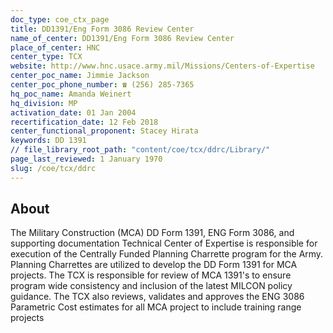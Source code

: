 ```yaml
---
doc_type: coe_ctx_page 
title: DD1391/Eng Form 3086 Review Center
name_of_center: DD1391/Eng Form 3086 Review Center
place_of_center: HNC
center_type: TCX
website: http://www.hnc.usace.army.mil/Missions/Centers-of-Expertise
center_poc_name: Jimmie Jackson
center_poc_phone_number: ☎ (256) 285-7365
hq_poc_name: Amanda Weinert
hq_division: MP
activation_date: 01 Jan 2004
recertification_date: 12 Feb 2018
center_functional_proponent: Stacey Hirata
keywords: DD 1391
// file_library_root_path: "content/coe/tcx/ddrc/Library/" 
page_last_reviewed: 1 January 1970 
slug: /coe/tcx/ddrc
---
```


## About 

The Military Construction (MCA) DD Form 1391, ENG Form 3086, and supporting documentation Technical Center of Expertise is responsible for execution of the Centrally Funded Planning Charrette program for the Army.  Planning Charrettes are utilized to develop the DD Form 1391 for MCA projects.  The TCX is responsible for review of MCA 1391's to ensure program wide consistency and inclusion of the latest MILCON policy guidance.  The TCX also reviews, validates and approves the ENG 3086 Parametric Cost estimates for all MCA project to include training range projects 

 
